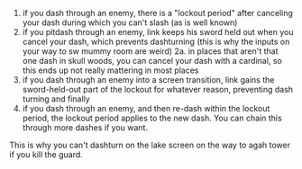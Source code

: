 1. if you dash through an enemy, there is a "lockout period" after canceling your dash during which you can't slash (as is well known)
2. if you pitdash through an enemy, link keeps his sword held out when you cancel your dash, which prevents dashturning (this is why the inputs on your way to sw mummy room are weird)
2a. in places that aren't that one dash in skull woods, you can cancel your dash with a cardinal, so this ends up not really mattering in most places
3. if you dash through an enemy into a screen transition, link gains the sword-held-out part of the lockout for whatever reason, preventing dash turning
and finally
4. if you dash through an enemy, and then re-dash within the lockout period, the lockout period applies to the new dash. You can chain this through more dashes if you want.

This is why you can't dashturn on the lake screen on the way to agah tower if you kill the guard.
